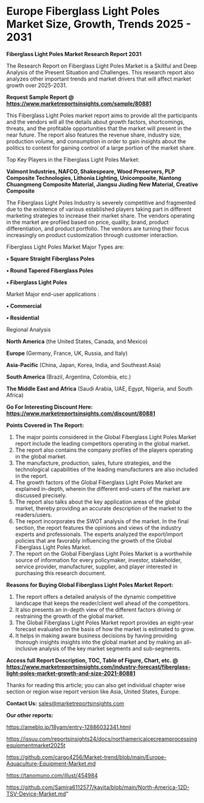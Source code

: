 # Europe Fiberglass Light Poles Market Size, Growth, Trends 2025 - 2031

<strong>Fiberglass Light Poles Market Research Report 2031</strong>

The Research Report on Fiberglass Light Poles Market is a Skillful and Deep Analysis of the Present Situation and Challenges. This research report also analyzes other important trends and market drivers that will affect market growth over 2025-2031.

<strong>Request Sample Report @ <a href=https://www.marketreportsinsights.com/sample/80881>https://www.marketreportsinsights.com/sample/80881</a></strong>

This Fiberglass Light Poles market report aims to provide all the participants and the vendors will all the details about growth factors, shortcomings, threats, and the profitable opportunities that the market will present in the near future. The report also features the revenue share, industry size, production volume, and consumption in order to gain insights about the politics to contest for gaining control of a large portion of the market share.

Top Key Players in the Fiberglass Light Poles Market:

<strong>Valmont Industries, NAFCO, Shakespeare, Wood Preservers, PLP Composite Technologies, Lithonia Lighting, Unicomposite, Nantong Chuangmeng Composite Material, Jiangsu Jiuding New Material, Creative Composite</strong>

The Fiberglass Light Poles Industry is severely competitive and fragmented due to the existence of various established players taking part in different marketing strategies to increase their market share. The vendors operating in the market are profiled based on price, quality, brand, product differentiation, and product portfolio. The vendors are turning their focus increasingly on product customization through customer interaction.

Fiberglass Light Poles Market Major Types are:

<strong>• Square Straight Fiberglass Poles

• Round Tapered Fiberglass Poles

• Fiberglass Light Poles</strong>

Market Major end-user applications :

<strong>• Commercial

• Residential</strong>

Regional Analysis

</u><strong><b>North America</b></strong> (the United States, Canada, and Mexico)

<strong><b>Europe </b></strong>(Germany, France, UK, Russia, and Italy)

<strong><b>Asia-Pacific</b></strong> (China, Japan, Korea, India, and Southeast Asia)

<strong><b>South America</b></strong> (Brazil, Argentina, Colombia, etc.)

<strong><b>The Middle East and Africa</b></strong> (Saudi Arabia, UAE, Egypt, Nigeria, and South Africa)

<strong>Go For Interesting Discount Here: <a href=https://www.marketreportsinsights.com/discount/80881>https://www.marketreportsinsights.com/discount/80881</a></strong>

<strong>Points Covered in The Report:</strong>
<ol>
  <li>The major points considered in the Global Fiberglass Light Poles Market report include the leading competitors operating in the global market.</li>
  <li>The report also contains the company profiles of the players operating in the global market.</li>
  <li>The manufacture, production, sales, future strategies, and the technological capabilities of the leading manufacturers are also included in the report.</li>
  <li>The growth factors of the Global Fiberglass Light Poles Market are explained in-depth, wherein the different end-users of the market are discussed precisely.</li>
  <li>The report also talks about the key application areas of the global market, thereby providing an accurate description of the market to the readers/users.</li>
  <li>The report incorporates the SWOT analysis of the market. In the final section, the report features the opinions and views of the industry experts and professionals. The experts analyzed the export/import policies that are favorably influencing the growth of the Global Fiberglass Light Poles Market.</li>
  <li>The report on the Global Fiberglass Light Poles Market is a worthwhile source of information for every policymaker, investor, stakeholder, service provider, manufacturer, supplier, and player interested in purchasing this research document.</li>
</ol>
<strong>Reasons for Buying Global Fiberglass Light Poles Market Report:</strong>

<ol>
  <li>The report offers a detailed analysis of the dynamic competitive landscape that keeps the reader/client well ahead of the competitors.</li>
  <li>It also presents an in-depth view of the different factors driving or restraining the growth of the global market.</li>
  <li>The Global Fiberglass Light Poles Market report provides an eight-year forecast evaluated on the basis of how the market is estimated to grow.</li>
  <li>It helps in making aware business decisions by having providing thorough insights insights into the global market and by making an all-inclusive analysis of the key market segments and sub-segments.</li>
</ol>
<strong>Access full Report Description, TOC, Table of Figure, Chart, etc. @ <a href=https://www.marketreportsinsights.com/industry-forecast/fiberglass-light-poles-market-growth-and-size-2021-80881>https://www.marketreportsinsights.com/industry-forecast/fiberglass-light-poles-market-growth-and-size-2021-80881</a></strong>


Thanks for reading this article; you can also get individual chapter wise section or region wise report version like Asia, United States, Europe.

<strong>Contact Us:</strong>
sales@marketreportsinsights.com

<strong>Our other reports:</strong>

<a href=https://ameblo.jp/18yam/entry-12886032341.html>https://ameblo.jp/18yam/entry-12886032341.html</a>

<a href=https://issuu.com/reportsinsights24/docs/northamericaicecreamprocessingequipmentmarket2025t>https://issuu.com/reportsinsights24/docs/northamericaicecreamprocessingequipmentmarket2025t</a>

<a href=https://github.com/cargo4256/Market-trend/blob/main/Europe-Aquaculture-Equipment-Market.md>https://github.com/cargo4256/Market-trend/blob/main/Europe-Aquaculture-Equipment-Market.md</a>

<a href=https://tanomuno.com/illust/454984>https://tanomuno.com/illust/454984</a>

<a href=https://github.com/Samira6112577/kavita/blob/main/North-America-12D-TSV-Device-Market.md>https://github.com/Samira6112577/kavita/blob/main/North-America-12D-TSV-Device-Market.md</a>"
